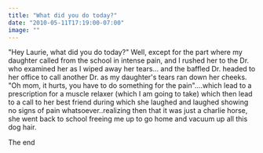 ```yaml
---
title: "What did you do today?"
date: "2010-05-11T17:19:00-07:00"
image: ""
---
```


"Hey Laurie, what did you do today?" 
Well, except for the part where my daughter called from the school in intense pain, and I rushed her to the Dr. who examined her as I wiped away her tears... and the baffled Dr. headed to her office to call another Dr. as my daughter's tears ran down her cheeks. "Oh mom, it hurts, you have to do something for the pain"....which lead to a prescription for a muscle relaxer (which I am going to take) which then lead to a call to her best friend during which she laughed and laughed showing no signs of pain whatsoever..realizing then that it was just a charlie horse, she went back to school freeing me up to go home and vacuum up all this dog hair.

The end